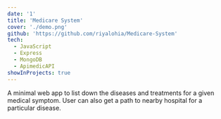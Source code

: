```yaml
---
date: '1'
title: 'Medicare System'
cover: './demo.png'
github: 'https://github.com/riyalohia/Medicare-System'
tech:
  - JavaScript
  - Express
  - MongoDB
  - ApimedicAPI
showInProjects: true
---
```


A minimal web app to list down the diseases and treatments for a given medical symptom. User can also get a path to nearby hospital for a particular disease.
